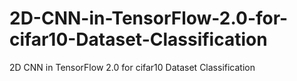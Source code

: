 # 2D-CNN-in-TensorFlow-2.0-for-cifar10-Dataset-Classification
2D CNN in TensorFlow 2.0 for cifar10 Dataset Classification
